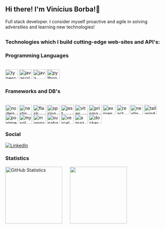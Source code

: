 ## Hi there! I'm Vinícius Borba!👋

Full stack developer. I consider myself proactive and agile in solving adversities and learning new technologies!

##

### Technologies which I build cutting-edge web-sites and API's:



### Programming Languages

<div style="display: inline-block"><br/>
  <img height="30" width="40" align="center" src="https://skillicons.dev/icons?i=ts" alt="typescript">
  <img height="30" width="40" align="center" src="https://skillicons.dev/icons?i=js" alt="javascript"> 
  <img height="30" width="40" align="center" src="https://skillicons.dev/icons?i=java" alt="java"> 
  <img height="30" width="40" align="center" src="https://skillicons.dev/icons?i=python" alt="python"> 
</div>

##

### Frameworks and DB's

<div style="display: inline-block"><br/>
  <img height="30" width="40" align="center" src="https://skillicons.dev/icons?i=nodejs" alt="nodejs"> 
  <img height="30" width="40" align="center" src="https://skillicons.dev/icons?i=nestjs" alt="nestjs"> 
  <img height="30" width="40" align="center" src="https://skillicons.dev/icons?i=flask" alt="flask"> 
  <img height="30" width="40" align="center" src="https://skillicons.dev/icons?i=spring" alt="spring"> 
  <img height="30" width="40" align="center" src="https://skillicons.dev/icons?i=jest" alt="jest"> 
  <img height="30" width="40" align="center" src="https://skillicons.dev/icons?i=vitest" alt="vites"> 
  <img height="30" width="40" align="center" src="https://skillicons.dev/icons?i=prisma" alt="prisma"> 
  <img height="30" width="40" align="center" src="https://skillicons.dev/icons?i=express" alt="express"> 
  <img height="30" width="40" align="center" src="https://skillicons.dev/icons?i=react" alt="react"> 
  <img height="30" width="40" align="center" src="https://skillicons.dev/icons?i=nextjs" alt="nextjs"> 
  <img height="30" width="40" align="center" src="https://skillicons.dev/icons?i=tailwindcss" alt="tailwindcss"> 
  <img height="30" width="40" align="center" src="https://skillicons.dev/icons?i=postgres" alt="postgresql"> 
  <img height="30" width="40" align="center" src="https://skillicons.dev/icons?i=mysql" alt="mysql"> 
  <img height="30" width="40" align="center" src="https://skillicons.dev/icons?i=mongodb" alt="mongodb"> 
  <img height="30" width="40" align="center" src="https://skillicons.dev/icons?i=supabase" alt="supabase"> 
  <img height="30" width="40" align="center" src="https://skillicons.dev/icons?i=vercel" alt="vercel"> 
  <img height="30" width="40" align="center" src="https://skillicons.dev/icons?i=aws" alt="amazonwebservices"> 
  <img height="30" width="40" align="center" src="https://skillicons.dev/icons?i=docker" alt="docker"> 
</div>


### Social
[![LinkedIn](https://skillicons.dev/icons?i=linkedin)](https://www.linkedin.com/in/vin%C3%ADcius-alves-borba-7a3b74180/)

### Statistics
[<img height="180px" alt="GitHub Statistics" src="https://github-readme-stats.vercel.app/api/top-langs/?username=viniciusaborba&layout=compact&langs_count=7&theme=dark"/>](https://github.com/)
[<img height="180px" style="margin-left: 20px" src="http://github-readme-streak-stats.herokuapp.com?user=viniciusaborba&theme=dark&border_radius=4.8&exclude_days=Sun%2CSat&card_width=350"/>](https://git.io/streak-stats)
